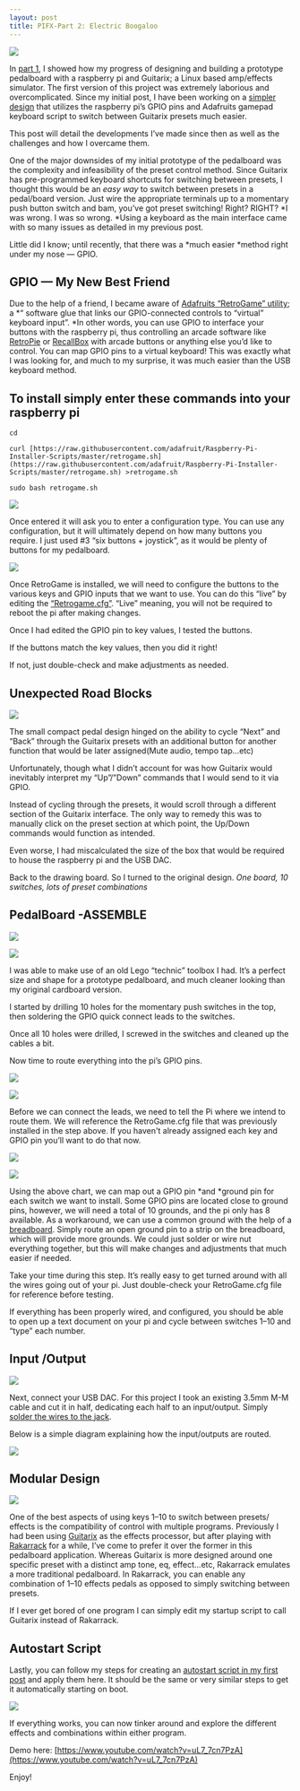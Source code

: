 ```yaml
---
layout: post
title: PIFX-Part 2: Electric Boogaloo
---
```


![](https://cdn-images-1.medium.com/max/2000/0*Att-vThtmXPhOXSq)

In [part 1](https://medium.com/@atippy83/guitarix-the-pi-dle-board-8d6298ca8e42), I showed how my progress of designing and building a prototype pedalboard with a raspberry pi and Guitarix; a Linux based amp/effects simulator. The first version of this project was extremely laborious and overcomplicated. Since my initial post, I have been working on a [simpler design](https://medium.com/@atippy83/tinyfx-pifx-board-update-why-cant-i-finish-a-project-7b8eaffa1241) that utilizes the raspberry pi’s GPIO pins and Adafruits gamepad keyboard script to switch between Guitarix presets much easier.

This post will detail the developments I’ve made since then as well as the challenges and how I overcame them.

One of the major downsides of my initial prototype of the pedalboard was the complexity and infeasibility of the preset control method. Since Guitarix has pre-programmed keyboard shortcuts for switching between presets, I thought this would be an *easy way* to switch between presets in a pedal/board version. Just wire the appropriate terminals up to a momentary push button switch and bam, you’ve got preset switching! Right? RIGHT? *I was wrong. I was so wrong. *Using a keyboard as the main interface came with so many issues as detailed in my previous post.

Little did I know; until recently, that there was a *much easier *method right under my nose — GPIO.

## GPIO — My New Best Friend

Due to the help of a friend, I became aware of [Adafruits “RetroGame” utility](https://learn.adafruit.com/retro-gaming-with-raspberry-pi/adding-controls-software); a *“ software glue that links our GPIO-connected controls to “virtual” keyboard input”. *In other words, you can use GPIO to interface your buttons with the raspberry pi, thus controlling an arcade software like [RetroPie](https://retropie.org.uk/) or [RecallBox](https://www.recalbox.com/) with arcade buttons or anything else you’d like to control. You can map GPIO pins to a virtual keyboard! This was exactly what I was looking for, and much to my surprise, it was much easier than the USB keyboard method.

## To install simply enter these commands into your raspberry pi

    cd

    curl [https://raw.githubusercontent.com/adafruit/Raspberry-Pi-Installer-Scripts/master/retrogame.sh](https://raw.githubusercontent.com/adafruit/Raspberry-Pi-Installer-Scripts/master/retrogame.sh) >retrogame.sh

    sudo bash retrogame.sh

![](https://cdn-images-1.medium.com/max/2000/0*5enPfbhr3FcRxBvN)

Once entered it will ask you to enter a configuration type. You can use any configuration, but it will ultimately depend on how many buttons you require. I just used #3 “six buttons + joystick”, as it would be plenty of buttons for my pedalboard.

![](https://cdn-images-1.medium.com/max/2000/0*5HVTlWdoc11wx6Cl)

Once RetroGame is installed, we will need to configure the buttons to the various keys and GPIO inputs that we want to use. You can do this “live” by editing the [“Retrogame.cfg”](https://github.com/adafruit/Adafruit-Retrogame/blob/master/configs/retrogame.cfg). “Live” meaning, you will not be required to reboot the pi after making changes.

Once I had edited the GPIO pin to key values, I tested the buttons.

If the buttons match the key values, then you did it right!

If not, just double-check and make adjustments as needed.

## Unexpected Road Blocks

![](https://cdn-images-1.medium.com/max/2000/0*NsBkgD3Dp7BDT5v7)

The small compact pedal design hinged on the ability to cycle “Next” and “Back” through the Guitarix presets with an additional button for another function that would be later assigned(Mute audio, tempo tap…etc)

Unfortunately, though what I didn’t account for was how Guitarix would inevitably interpret my “Up”/”Down” commands that I would send to it via GPIO.

Instead of cycling through the presets, it would scroll through a different section of the Guitarix interface. The only way to remedy this was to manually click on the preset section at which point, the Up/Down commands would function as intended.

Even worse, I had miscalculated the size of the box that would be required to house the raspberry pi and the USB DAC.

Back to the drawing board. So I turned to the original design. *One board, 10 switches, lots of preset combinations*

## PedalBoard -ASSEMBLE

![](https://cdn-images-1.medium.com/max/3462/0*3Fvn5cnLE7DoUpi4)

![](https://cdn-images-1.medium.com/max/2000/0*6BycUtfKna32Istx)

I was able to make use of an old Lego “technic” toolbox I had. It’s a perfect size and shape for a prototype pedalboard, and much cleaner looking than my original cardboard version.

I started by drilling 10 holes for the momentary push switches in the top, then soldering the GPIO quick connect leads to the switches.

Once all 10 holes were drilled, I screwed in the switches and cleaned up the cables a bit.

Now time to route everything into the pi’s GPIO pins.

![](https://cdn-images-1.medium.com/max/3462/0*Xt8kPtKpQYj7Kmlk)

![](https://cdn-images-1.medium.com/max/2892/1*n3YGbwskjkgq_xTlLDO5ZA.png)

Before we can connect the leads, we need to tell the Pi where we intend to route them. We will reference the RetroGame.cfg file that was previously installed in the step above. If you haven't already assigned each key and GPIO pin you’ll want to do that now.

![](https://cdn-images-1.medium.com/max/4128/0*mD-iYtOkEj4I9Rpo.png)

![](https://cdn-images-1.medium.com/max/2000/1*12a7gRwvcqdYHVR0rSxKZA.png)

Using the above chart, we can map out a GPIO pin *and *ground pin for each switch we want to install. Some GPIO pins are located close to ground pins, however, we will need a total of 10 grounds, and the pi only has 8 available. As a workaround, we can use a common ground with the help of a [breadboard](https://learn.sparkfun.com/tutorials/how-to-use-a-breadboard/all). Simply route an open ground pin to a strip on the breadboard, which will provide more grounds. We could just solder or wire nut everything together, but this will make changes and adjustments that much easier if needed.

Take your time during this step. It’s really easy to get turned around with all the wires going out of your pi. Just double-check your RetroGame.cfg file for reference before testing.

If everything has been properly wired, and configured, you should be able to open up a text document on your pi and cycle between switches 1–10 and “type” each number.

## Input /Output

![](https://cdn-images-1.medium.com/max/3462/0*qJdcCgtoDJILVPDT)

Next, connect your USB DAC. For this project I took an existing 3.5mm M-M cable and cut it in half, dedicating each half to an input/output. Simply [solder the wires to the jack](https://www.youtube.com/watch?v=fRYEsJ9Qs54).

Below is a simple diagram explaining how the input/outputs are routed.

![](https://cdn-images-1.medium.com/max/2000/0*8GkgvfcRoSlOCJuo.png)

## Modular Design

![](https://cdn-images-1.medium.com/max/2000/1*N9LtGpJ8h1j1wTjyY9dnPw.png)

One of the best aspects of using keys 1–10 to switch between presets/ effects is the compatibility of control with multiple programs. Previously I had been using [Guitarix](https://guitarix.org/) as the effects processor, but after playing with [Rakarrack](http://rakarrack.sourceforge.net/) for a while, I’ve come to prefer it over the former in this pedalboard application. Whereas Guitarix is more designed around one specific preset with a distinct amp tone, eq, effect…etc, Rakarrack emulates a more traditional pedalboard. In Rakarrack, you can enable any combination of 1–10 effects pedals as opposed to simply switching between presets.

If I ever get bored of one program I can simply edit my startup script to call Guitarix instead of Rakarrack.

## Autostart Script

Lastly, you can follow my steps for creating an [autostart script in my first post](https://medium.com/@atippy83/guitarix-the-pi-dle-board-8d6298ca8e42) and apply them here. It should be the same or very similar steps to get it automatically starting on boot.

![](https://cdn-images-1.medium.com/max/3462/0*KOGl9aDbQt0qFAli)

If everything works, you can now tinker around and explore the different effects and combinations within either program.

Demo here: [https://www.youtube.com/watch?v=uL7_7cn7PzA](https://www.youtube.com/watch?v=uL7_7cn7PzA)

Enjoy!
